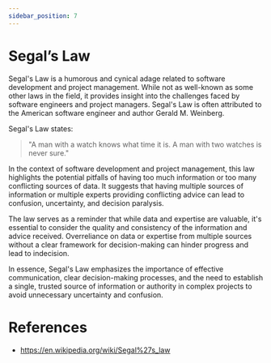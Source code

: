 ```yaml
---
sidebar_position: 7
---
```


# Segal’s Law
Segal's Law is a humorous and cynical adage related to software development and project management. While not as well-known as some other laws in the field, it provides insight into the challenges faced by software engineers and project managers. Segal's Law is often attributed to the American software engineer and author Gerald M. Weinberg.

Segal's Law states:

> "A man with a watch knows what time it is. A man with two watches is never sure."

In the context of software development and project management, this law highlights the potential pitfalls of having too much information or too many conflicting sources of data. It suggests that having multiple sources of information or multiple experts providing conflicting advice can lead to confusion, uncertainty, and decision paralysis.

The law serves as a reminder that while data and expertise are valuable, it's essential to consider the quality and consistency of the information and advice received. Overreliance on data or expertise from multiple sources without a clear framework for decision-making can hinder progress and lead to indecision.

In essence, Segal's Law emphasizes the importance of effective communication, clear decision-making processes, and the need to establish a single, trusted source of information or authority in complex projects to avoid unnecessary uncertainty and confusion.

# References
* https://en.wikipedia.org/wiki/Segal%27s_law
